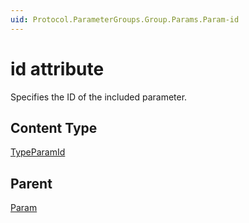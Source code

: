 ```yaml
---
uid: Protocol.ParameterGroups.Group.Params.Param-id
---
```


# id attribute

Specifies the ID of the included parameter.

## Content Type

[TypeParamId](xref:Protocol-TypeParamId)

## Parent

[Param](xref:Protocol.ParameterGroups.Group.Params.Param)
